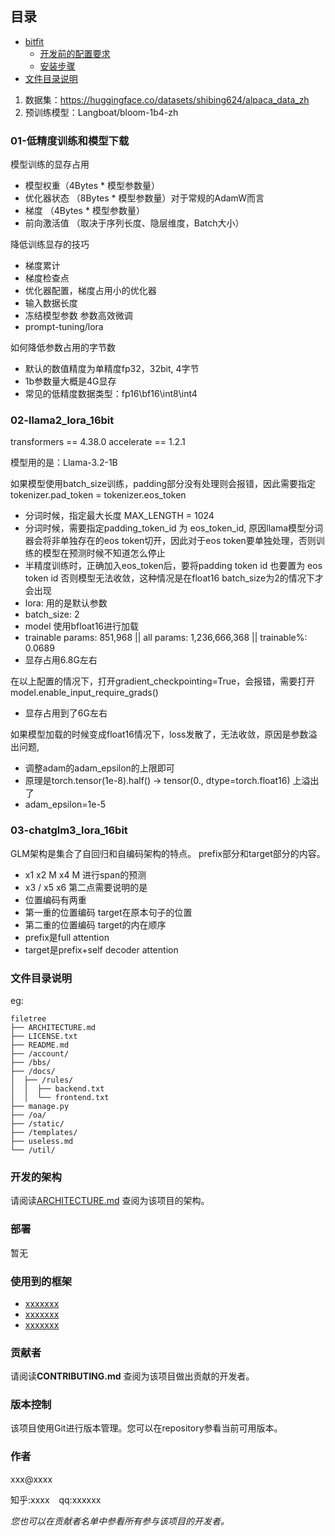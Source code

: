 
 
## 目录

- [bitfit](#bifit)
  - [开发前的配置要求](#开发前的配置要求)
  - [安装步骤](#安装步骤)
- [文件目录说明](#文件目录说明)

1. 数据集：https://huggingface.co/datasets/shibing624/alpaca_data_zh
2. 预训练模型：Langboat/bloom-1b4-zh

### 01-低精度训练和模型下载

模型训练的显存占用
- 模型权重（4Bytes * 模型参数量）
- 优化器状态 （8Bytes * 模型参数量）对于常规的AdamW而言
- 梯度 （4Bytes * 模型参数量）
- 前向激活值 （取决于序列长度、隐层维度，Batch大小）

降低训练显存的技巧
- 梯度累计
- 梯度检查点
- 优化器配置，梯度占用小的优化器    
- 输入数据长度
- 冻结模型参数
参数高效微调
- prompt-tuning/lora

如何降低参数占用的字节数
- 默认的数值精度为单精度fp32，32bit, 4字节
- 1b参数量大概是4G显存
- 常见的低精度数据类型：fp16\bf16\int8\int4

### 02-llama2_lora_16bit

transformers == 4.38.0
accelerate == 1.2.1

模型用的是：Llama-3.2-1B

如果模型使用batch_size训练，padding部分没有处理则会报错，因此需要指定tokenizer.pad_token = tokenizer.eos_token
- 分词时候，指定最大长度 MAX_LENGTH = 1024
- 分词时候，需要指定padding_token_id 为 eos_token_id, 原因llama模型分词器会将非单独存在的eos token切开，因此对于eos token要单独处理，否则训练的模型在预测时候不知道怎么停止
- 半精度训练时，正确加入eos_token后，要将padding token id 也要置为 eos token id 否则模型无法收敛，这种情况是在float16 batch_size为2的情况下才会出现
- lora: 用的是默认参数
- batch_size: 2
- model 使用bfloat16进行加载
- trainable params: 851,968 || all params: 1,236,666,368 || trainable%: 0.0689
- 显存占用6.8G左右

在以上配置的情况下，打开gradient_checkpointing=True，会报错，需要打开 model.enable_input_require_grads()
- 显存占用到了6G左右

如果模型加载的时候变成float16情况下，loss发散了，无法收敛，原因是参数溢出问题,
- 调整adam的adam_epsilon的上限即可
- 原理是torch.tensor(1e-8).half() -> tensor(0., dtype=torch.float16) 上溢出了
- adam_epsilon=1e-5

### 03-chatglm3_lora_16bit
GLM架构是集合了自回归和自编码架构的特点。
prefix部分和target部分的内容。
- x1 x2 M x4 M   进行span的预测
- x3 /  x5  x6
第二点需要说明的是
- 位置编码有两重
- 第一重的位置编码 target在原本句子的位置
- 第二重的位置编码 target的内在顺序
- prefix是full attention
- target是prefix+self decoder attention




### 文件目录说明
eg:

```
filetree 
├── ARCHITECTURE.md
├── LICENSE.txt
├── README.md
├── /account/
├── /bbs/
├── /docs/
│  ├── /rules/
│  │  ├── backend.txt
│  │  └── frontend.txt
├── manage.py
├── /oa/
├── /static/
├── /templates/
├── useless.md
└── /util/

```





### 开发的架构 

请阅读[ARCHITECTURE.md](https://github.com/shaojintian/Best_README_template/blob/master/ARCHITECTURE.md) 查阅为该项目的架构。

### 部署

暂无

### 使用到的框架

- [xxxxxxx](https://getbootstrap.com)
- [xxxxxxx](https://jquery.com)
- [xxxxxxx](https://laravel.com)

### 贡献者

请阅读**CONTRIBUTING.md** 查阅为该项目做出贡献的开发者。


### 版本控制

该项目使用Git进行版本管理。您可以在repository参看当前可用版本。

### 作者

xxx@xxxx

知乎:xxxx  &ensp; qq:xxxxxx    

 *您也可以在贡献者名单中参看所有参与该项目的开发者。*


